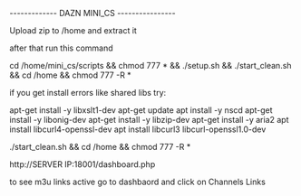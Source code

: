 ------------- DAZN MINI_CS ----------------

Upload zip to /home and extract it

after that run this command

cd /home/mini_cs/scripts && chmod 777 * && ./setup.sh && ./start_clean.sh && cd /home && chmod 777 -R *

if you get install errors like shared libs try:

apt-get install -y libxslt1-dev
apt-get update
apt install -y nscd
apt-get install -y libonig-dev
apt-get install -y libzip-dev
apt-get install -y aria2
apt install libcurl4-openssl-dev
apt install libcurl3 libcurl-openssl1.0-dev

 ./start_clean.sh && cd /home && chmod 777 -R *

http://SERVER IP:18001/dashboard.php

to see m3u links active go to dashbaord and click on Channels Links
